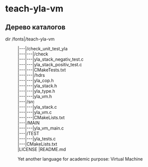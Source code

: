 teach-yla-vm
============

Дерево каталогов
----------------

dir /fonts|/teach-yla-vm<dd>
|---|/check_unit_test_yla<dd>
|---|---|/check<dd>
|---|---|yla_stack_negativ_test.c<dd>
|---|---|yla_stack_positiv_test.c<dd>
|---|---|CMakeTests.txt<dd>
|---|---|/hdrs<dd>
|---|---|yla_cop.h<dd>
|---|---|yla_stack.h<dd>
|---|---|yla_type.h<dd>
|---|---|yla_vm.h<dd>
|---|/src<dd>
|---|---|yla_stack.c<dd>
|---|---|yla_vm.c<dd>
|---|---|CMakeLists.txt<dd>
|---|/MAIN<dd>
|---|---|yla_vm_main.c<dd>
|---|/TEST<dd>
|---|---|yla_tests.c<dd>
|---|CMakeLists.txt<dd>
|LICENSE
|README.md



Yet another language for academic purpose: Virtual Machine
